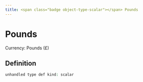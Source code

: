 ```yaml
---
title: <span class="badge object-type-scalar"></span> Pounds
---
```

# <span class="badge object-type-scalar"></span> Pounds

Currency: Pounds (£)

## Definition

```php
unhandled type def kind: scalar
```
